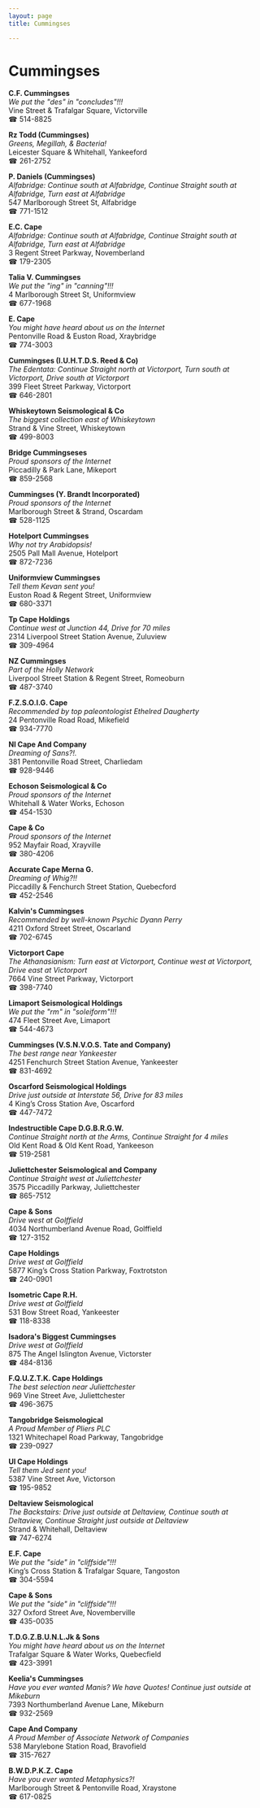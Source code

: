 ```yaml
---
layout: page 
title: Cummingses

---
```



# Cummingses


 **C.F. Cummingses**  
_We put the "des" in "concludes"!!!_  
Vine Street & Trafalgar Square, Victorville  
☎ 514-8825

**Rz Todd (Cummingses)**  
_Greens, Megillah, & Bacteria!_  
Leicester Square & Whitehall, Yankeeford  
☎ 261-2752

**P. Daniels (Cummingses)**  
_Alfabridge: Continue south at Alfabridge, Continue Straight south at Alfabridge, Turn east at Alfabridge_  
547 Marlborough Street St, Alfabridge  
☎ 771-1512

**E.C. Cape**  
_Alfabridge: Continue south at Alfabridge, Continue Straight south at Alfabridge, Turn east at Alfabridge_  
3 Regent Street Parkway, Novemberland  
☎ 179-2305

**Talia V. Cummingses**  
_We put the "ing" in "canning"!!!_  
4 Marlborough Street St, Uniformview  
☎ 677-1968

**E. Cape**  
_You might have heard about us on the Internet_  
Pentonville Road & Euston Road, Xraybridge  
☎ 774-3003

**Cummingses (I.U.H.T.D.S. Reed & Co)**  
_The Edentata: Continue Straight north at Victorport, Turn south at Victorport, Drive south at Victorport_  
399 Fleet Street Parkway, Victorport  
☎ 646-2801

**Whiskeytown Seismological & Co**  
_The biggest collection east of Whiskeytown_  
Strand & Vine Street, Whiskeytown  
☎ 499-8003

**Bridge Cummingseses**  
_Proud sponsors of the Internet_  
Piccadilly & Park Lane, Mikeport  
☎ 859-2568

**Cummingses (Y. Brandt Incorporated)**  
_Proud sponsors of the Internet_  
Marlborough Street & Strand, Oscardam  
☎ 528-1125

**Hotelport Cummingses**  
_Why not try Arabidopsis!_  
2505 Pall Mall Avenue, Hotelport  
☎ 872-7236

**Uniformview Cummingses**  
_Tell them Kevan sent you!_  
Euston Road & Regent Street, Uniformview  
☎ 680-3371

**Tp Cape Holdings**  
_Continue west at Junction 44, Drive for 70 miles_  
2314 Liverpool Street Station Avenue, Zuluview  
☎ 309-4964

**NZ Cummingses**  
_Part of the Holly Network_  
Liverpool Street Station & Regent Street, Romeoburn  
☎ 487-3740

**F.Z.S.O.I.G. Cape**  
_Recommended by top paleontologist Ethelred Daugherty_  
24 Pentonville Road Road, Mikefield  
☎ 934-7770

**Nl Cape And Company**  
_Dreaming of Sans?!._  
381 Pentonville Road Street, Charliedam  
☎ 928-9446

**Echoson Seismological & Co**  
_Proud sponsors of the Internet_  
Whitehall & Water Works, Echoson  
☎ 454-1530

**Cape & Co**  
_Proud sponsors of the Internet_  
952 Mayfair Road, Xrayville  
☎ 380-4206

**Accurate Cape Merna G.**  
_Dreaming of Whig?!!_  
Piccadilly & Fenchurch Street Station, Quebecford  
☎ 452-2546

**Kalvin's Cummingses**  
_Recommended by well-known Psychic Dyann Perry_  
4211 Oxford Street Street, Oscarland  
☎ 702-6745

**Victorport Cape**  
_The Athanasianism: Turn east at Victorport, Continue west at Victorport, Drive east at Victorport_  
7664 Vine Street Parkway, Victorport  
☎ 398-7740

**Limaport Seismological Holdings**  
_We put the "rm" in "soleiform"!!!_  
474 Fleet Street Ave, Limaport  
☎ 544-4673

**Cummingses (V.S.N.V.O.S. Tate and Company)**  
_The best range near Yankeester_  
4251 Fenchurch Street Station Avenue, Yankeester  
☎ 831-4692

**Oscarford Seismological Holdings**  
_Drive just outside at Interstate 56, Drive for 83 miles_  
4 King’s Cross Station Ave, Oscarford  
☎ 447-7472

**Indestructible Cape D.G.B.R.G.W.**  
_Continue Straight north at the Arms, Continue Straight for 4 miles_  
Old Kent Road & Old Kent Road, Yankeeson  
☎ 519-2581

**Juliettchester Seismological and Company**  
_Continue Straight west at Juliettchester_  
3575 Piccadilly Parkway, Juliettchester  
☎ 865-7512

**Cape & Sons**  
_Drive west at Golffield_  
4034 Northumberland Avenue Road, Golffield  
☎ 127-3152

**Cape Holdings**  
_Drive west at Golffield_  
5877 King’s Cross Station Parkway, Foxtrotston  
☎ 240-0901

**Isometric Cape R.H.**  
_Drive west at Golffield_  
531 Bow Street Road, Yankeester  
☎ 118-8338

**Isadora's Biggest Cummingses**  
_Drive west at Golffield_  
875 The Angel Islington Avenue, Victorster  
☎ 484-8136

**F.Q.U.Z.T.K. Cape Holdings**  
_The best selection near Juliettchester_  
969 Vine Street Ave, Juliettchester  
☎ 496-3675

**Tangobridge Seismological**  
_A Proud Member of Pliers PLC_  
1321 Whitechapel Road Parkway, Tangobridge  
☎ 239-0927

**Ul Cape Holdings**  
_Tell them Jed sent you!_  
5387 Vine Street Ave, Victorson  
☎ 195-9852

**Deltaview Seismological**  
_The Backstairs: Drive just outside at Deltaview, Continue south at Deltaview, Continue Straight just outside at Deltaview_  
Strand & Whitehall, Deltaview  
☎ 747-6274

**E.F. Cape**  
_We put the "side" in "cliffside"!!!_  
King’s Cross Station & Trafalgar Square, Tangoston  
☎ 304-5594

**Cape & Sons**  
_We put the "side" in "cliffside"!!!_  
327 Oxford Street Ave, Novemberville  
☎ 435-0035

**T.D.G.Z.B.U.N.L.Jk & Sons**  
_You might have heard about us on the Internet_  
Trafalgar Square & Water Works, Quebecfield  
☎ 423-3991

**Keelia's Cummingses**  
_Have you ever wanted Manis? We have Quotes! 
Continue just outside at Mikeburn_  
7393 Northumberland Avenue Lane, Mikeburn  
☎ 932-2569

**Cape And Company**  
_A Proud Member of Associate Network of Companies_  
538 Marylebone Station Road, Bravofield  
☎ 315-7627

**B.W.D.P.K.Z. Cape**  
_Have you ever wanted Metaphysics?!_  
Marlborough Street & Pentonville Road, Xraystone  
☎ 617-0825

